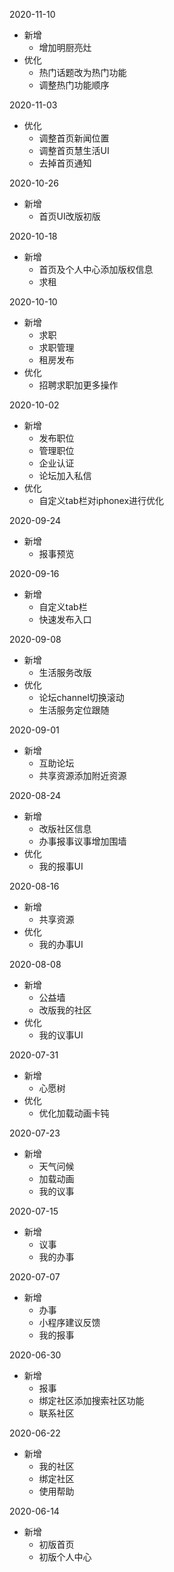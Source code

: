 2020-11-10

* 新增
  * 增加明厨亮灶
* 优化
  * 热门话题改为热门功能
  * 调整热门功能顺序

2020-11-03

* 优化
  * 调整首页新闻位置
  * 调整首页慧生活UI
  * 去掉首页通知

2020-10-26

* 新增
  * 首页UI改版初版

2020-10-18

* 新增
  * 首页及个人中心添加版权信息
  * 求租

2020-10-10

* 新增
  * 求职
  * 求职管理
  * 租房发布
* 优化
  * 招聘求职加更多操作

2020-10-02

* 新增
  * 发布职位
  * 管理职位
  * 企业认证
  * 论坛加入私信
* 优化
  * 自定义tab栏对iphonex进行优化

2020-09-24

* 新增
  * 报事预览

2020-09-16

* 新增
  * 自定义tab栏
  * 快速发布入口

2020-09-08

* 新增
  * 生活服务改版
* 优化
  * 论坛channel切换滚动
  * 生活服务定位跟随

2020-09-01

* 新增
  * 互助论坛
  * 共享资源添加附近资源

2020-08-24

* 新增
  * 改版社区信息
  * 办事报事议事增加围墙
* 优化
  * 我的报事UI

2020-08-16

* 新增
  * 共享资源
* 优化
  * 我的办事UI

2020-08-08

* 新增
  * 公益墙
  * 改版我的社区
* 优化
  * 我的议事UI

2020-07-31

* 新增
  * 心愿树
* 优化
  * 优化加载动画卡钝

2020-07-23

* 新增
  * 天气问候
  * 加载动画
  * 我的议事

2020-07-15

* 新增
  * 议事
  * 我的办事

2020-07-07

* 新增
  * 办事
  * 小程序建议反馈
  * 我的报事

2020-06-30

* 新增
  * 报事
  * 绑定社区添加搜索社区功能
  * 联系社区

2020-06-22

* 新增
  * 我的社区
  * 绑定社区
  * 使用帮助

2020-06-14

* 新增
  * 初版首页
  * 初版个人中心